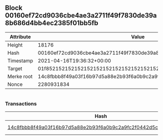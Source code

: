 ## Block 00160ef72cd9036cbe4ae3a2711f49f7830de39a8b686d4bb4ec2385f01bb5fb

Attribute | Value
--- | ---
Height | 18176
Hash | 00160ef72cd9036cbe4ae3a2711f49f7830de39a8b686d4bb4ec2385f01bb5fb
Timestamp | 2021-04-16T19:36:32+00:00
Target | 01f8521521521521521521521521521521521521521521521521521521521521
Merke root | 14c8fbbb8f49a03f16b97d5a88e2b93f6a0b9c2a9fc2f0442d5c466296f668d3
Nonce | 2280931834

```

```

### Transactions

Hash | Amount
--- | ---
[14c8fbbb8f49a03f16b97d5a88e2b93f6a0b9c2a9fc2f0442d5c466296f668d3](14c8fbbb8f49a03f16b97d5a88e2b93f6a0b9c2a9fc2f0442d5c466296f668d3.md) | 10.00000000 SKEPTI 
